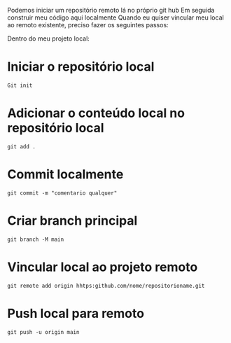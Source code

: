 Podemos iniciar um repositório remoto lá no próprio git hub
Em seguida construir meu código aqui localmente
Quando eu quiser vincular meu local ao remoto existente, preciso fazer os seguintes passos:

Dentro do meu projeto local:

# Iniciar o repositório local
```
Git init
```

# Adicionar o conteúdo local no repositório local

```
git add .
```

# Commit localmente

```
git commit -m "comentario qualquer"
```

# Criar branch principal

```
git branch -M main
```

# Vincular local ao projeto remoto

```
git remote add origin hhtps:github.com/nome/repositorioname.git
```

# Push local para remoto

```
git push -u origin main
```
